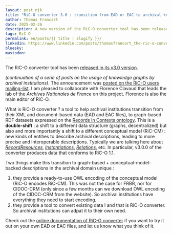 ```yaml
---
layout: post.njk
title: "RiC-O converter 3.0 : transition from EAD or EAC to archival knowledge graphs"
author: Thomas Francart
date: 2025-02-26
description: A new version of the RiC-O converter tool has been released (v3.0). This tool enables archival institutions to transition from XML-oriented archival descriptions to graph-based descriptions based on the new archival conceptual model Records-in-Contexts.
tags: RiC-O
permalink: en/posts/{{ title | slugify }}/
linkedin: https://www.linkedin.com/posts/thomasfrancart_the-ric-o-converter-tool-has-been-released-activity-7300474920117956608-KL7L?utm_source=share&utm_medium=member_desktop&rcm=ACoAAAiD3YwBJvGpu4Ak2jXNNvmSX7ws2MZ_uLE
bluesky: 
mastodon: 
---
```


<p class="lead">The RiC-O converter tool has been <a href="https://github.com/ArchivesNationalesFR/rico-converter/releases/tag/3.0.0">released in its v3.0 version</a>.</p>

_(continuation of a serie of posts on the usage of knowledge graphs by archival institutions)_. The announcement was [posted on the RiC-O users mailing-list](https://groups.google.com/g/Records_in_Contexts_users/c/RkJuffVqsS0/m/jf8roJNtAAAJ). I am pleased to collaborate with Florence Clavaud that leads the lab of the _Archives Nationales de France_ on this project. Florence is also the main editor of RiC-O.

What is RiC-O converter ? a tool to help archival institutions transition from their XML and document-based data (EAD and EAC files), to graph-based RDF datasets expressed on the [Records In Contexts ontology](https://www.ica.org/standards/RiC/ontology). This is a **double-shift** : a shift to a different data structure (graphs, decentralized) but also and more importantly a shift to a different conceptual model (RiC-CM) : new kinds of entities to describe archival descriptions, leading to more precise and interoperable descriptions. Typically we are talking here about *[RecordResources](https://www.ica.org/standards/RiC/ontology#RecordResource)*, *[Instantiations](https://www.ica.org/standards/RiC/ontology#Instantiation)*, *[Relations](https://www.ica.org/standards/RiC/ontology#Relation)*, etc. In particular, v3.0.0 of the converter produces data that conforms to RiC-O 1.1.

Two things make this transition to graph-based + conceptual-model-backed descriptions in the archival domain unique : 

1. they provide a ready-to-use OWL encoding of the conceptual model (RiC-O encodes RiC-CM). This was not the case for FRBR, nor for CIDOC-CRM (only since a few months can we download OWL encoding of the CIDOC-CRM from the website). So archival institutions have everything they need to start encoding.
2. they provide a tool to convert existing data ! and that is RiC-O converter. So archival institutions can adpat it to their own need.

Check out the [online documentation of RiC-O converter](https://archivesnationalesfr.github.io/rico-converter/) if you want to try it out on your own EAD or EAC files, and let us know what you think of it.
